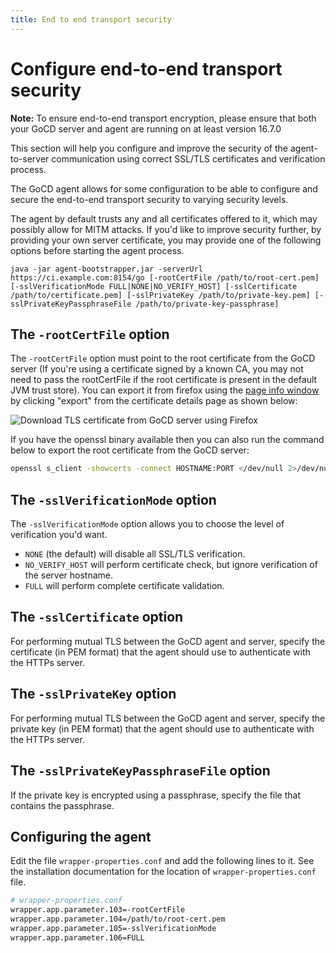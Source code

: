 ```yaml
---
title: End to end transport security
---
```


# Configure end-to-end transport security

**Note:** To ensure end-to-end transport encryption, please ensure that both your GoCD server and agent are running on at least version 16.7.0

This section will help you configure and improve the security of the agent-to-server communication using correct SSL/TLS certificates and verification process.

The GoCD agent allows for some configuration to be able to configure and secure the end-to-end transport security to varying security levels.

The agent by default trusts any and all certificates offered to it, which may possibly allow for MITM attacks. If you'd like to improve security further, by providing your own server certificate, you may provide one of the following options before starting the agent process.

`java -jar agent-bootstrapper.jar -serverUrl https://ci.example.com:8154/go [-rootCertFile /path/to/root-cert.pem] [-sslVerificationMode FULL|NONE|NO_VERIFY_HOST] [-sslCertificate /path/to/certificate.pem] [-sslPrivateKey /path/to/private-key.pem] [-sslPrivateKeyPassphraseFile /path/to/private-key-passphrase]`

## The `-rootCertFile` option

The `-rootCertFile` option must point to the root certificate from the GoCD server (If you're using a certificate signed by a known CA, you may not need to pass the rootCertFile if the root certificate is present in the default JVM trust store). You can export it from firefox using the [page info window](https://support.mozilla.org/en-US/kb/page-info-window-view-technical-details-about-page#w_security) by clicking "export" from the certificate details page as shown below:

![Download TLS certificate from GoCD server using Firefox](../../images/agent_tls_cert_export_from_firefox.png)

If you have the openssl binary available then you can also run the command below to export the root certificate from the GoCD server:

```bash
openssl s_client -showcerts -connect HOSTNAME:PORT </dev/null 2>/dev/null|openssl x509 -outform PEM
```

## The `-sslVerificationMode` option

The `-sslVerificationMode` option allows you to choose the level of verification you'd want.

* `NONE` (the default) will disable all SSL/TLS verification.
* `NO_VERIFY_HOST` will perform certificate check, but ignore verification of the server hostname.
* `FULL` will perform complete certificate validation.

## The `-sslCertificate` option

For performing mutual TLS between the GoCD agent and server, specify the certificate (in PEM format) that the agent should use to authenticate with the HTTPs server.

## The `-sslPrivateKey` option

For performing mutual TLS between the GoCD agent and server, specify the private key (in PEM format) that the agent should use to authenticate with the HTTPs server.

## The `-sslPrivateKeyPassphraseFile` option

If the private key is encrypted using a passphrase, specify the file that contains the passphrase.

## Configuring the agent

Edit the file `wrapper-properties.conf` and add the following lines to it. See the installation documentation for the location of `wrapper-properties.conf` file.

```bash
# wrapper-properties.conf
wrapper.app.parameter.103=-rootCertFile
wrapper.app.parameter.104=/path/to/root-cert.pem
wrapper.app.parameter.105=-sslVerificationMode
wrapper.app.parameter.106=FULL
```
